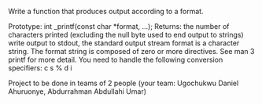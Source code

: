 Write a function that produces output according to a format.

Prototype: int _printf(const char *format, ...);
Returns: the number of characters printed (excluding the null byte used to end output to strings)
write output to stdout, the standard output stream
format is a character string. The format string is composed of zero or more directives. See man 3 printf for more detail. You need to handle the following conversion specifiers:
c
s
%
d
i

 Project to be done in teams of 2 people (your team: Ugochukwu Daniel Ahuruonye, Abdurrahman Abdullahi Umar)
